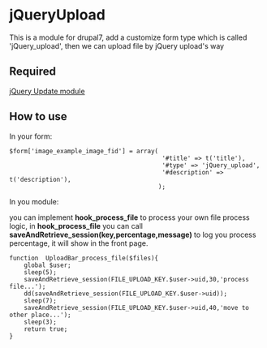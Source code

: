 # jQueryUpload
This is a module for drupal7, add a customize form type which is called 'jQuery_upload', then we can upload file by jQuery upload's way

## Required
[jQuery Update module](https://www.drupal.org/project/jquery_update)


## How to use
In your form:
```
$form['image_example_image_fid'] = array(
                                          '#title' => t('title'),
                                          '#type' => 'jQuery_upload',
                                          '#description' => t('description'),
                                         );
```
In you module:

you can implement **hook_process_file** to process your own file process logic, in **hook_process_file** 
you can call **saveAndRetrieve_session(key,percentage,message)** to log you process percentage, 
it will show in the front page.
```
function  UploadBar_process_file($files){
    global $user;
    sleep(5);
    saveAndRetrieve_session(FILE_UPLOAD_KEY.$user->uid,30,'process file...');
    dd(saveAndRetrieve_session(FILE_UPLOAD_KEY.$user->uid));
    sleep(7);
    saveAndRetrieve_session(FILE_UPLOAD_KEY.$user->uid,40,'move to other place...');
    sleep(3);
    return true;
}
```
